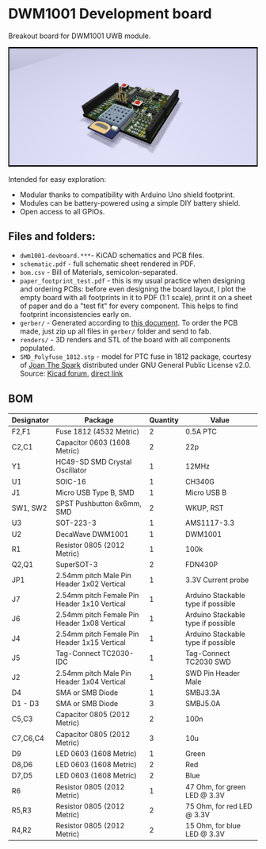# DWM1001 Development board
Breakout board for DWM1001 UWB module.

![10_raytrace_right.png](https://github.com/panovvv/dwm1001-devboard/raw/main/renders/10_raytrace_right.png)

Intended for easy exploration:
* Modular thanks to compatibility with Arduino Uno shield footprint.
* Modules can be battery-powered using a simple DIY battery shield.
* Open access to all GPIOs.

## Files and folders:

* `dwm1001-devboard.***`- KiCAD schematics and PCB files.
* `schematic.pdf` - full schematic sheet rendered in PDF.
* `bom.csv` - Bill of Materials, semicolon-separated.
* `paper_footprint_test.pdf` - this is my usual practice when designing and ordering PCBs:
before even designing the board layout, I plot the empty board with all footprints in it to PDF
(1:1 scale), print it on a sheet of paper and do a "test fit" for every component. This helps 
to find footprint inconsistencies early on.
* `gerber/` - Generated according to
[this document](https://support.jlcpcb.com/article/102-kicad-515---generating-gerber-and-drill-files).
To order the PCB made, just zip up all files in `gerber/` folder and send to fab.
* `renders/` - 3D renders and STL of the board with all components populated.
* `SMD_Polyfuse_1812.stp` - model for PTC fuse in 1812 package, courtesy of 
  [Joan The Spark](https://forum.kicad.info/u/Joan_Sparky) distributed under GNU General Public License v2.0. 
  Source: [Kicad forum](https://forum.kicad.info/t/polyfuse-3d-models/6859), [direct link](https://kicad-info.s3-us-west-2.amazonaws.com/original/2X/6/6d10c55baa8ffbd4a3f9c269ba751e2fab07bd70.stp)

## BOM

|Designator|Package                                     |Quantity|Value                             |
|----------|--------------------------------------------|--------|----------------------------------|
|F2,F1     |Fuse 1812 (4532 Metric)                     |2       |0.5A PTC                          |
|C2,C1     |Capacitor 0603 (1608 Metric)                |2       |22p                               |
|Y1        |HC49-SD SMD Crystal Oscillator              |1       |12MHz                             |
|U1        |SOIC-16                                     |1       |CH340G                            |
|J1        |Micro USB Type B, SMD                       |1       |Micro USB B                       |
|SW1, SW2  |SPST Pushbutton 6x6mm, SMD                  |2       |WKUP, RST                         |
|U3        |SOT-223-3                                   |1       |AMS1117-3.3                       |
|U2        |DecaWave DWM1001                            |1       |DWM1001                           |
|R1        |Resistor 0805 (2012 Metric)                 |1       |100k                              |
|Q2,Q1     |SuperSOT-3                                  |2       |FDN430P                           |
|JP1       |2.54mm pitch Male Pin Header 1x02 Vertical  |1       |3.3V Current probe                |
|J7        |2.54mm pitch Female Pin Header 1x10 Vertical|1       |Arduino Stackable type if possible|
|J6        |2.54mm pitch Female Pin Header 1x08 Vertical|1       |Arduino Stackable type if possible|
|J4        |2.54mm pitch Female Pin Header 1x15 Vertical|1       |Arduino Stackable type if possible|
|J5        |Tag-Connect TC2030-IDC                      |1       |Tag-Connect TC2030 SWD            |
|J2        |2.54mm pitch Male Pin Header 1x04 Vertical  |1       |SWD Pin Header Male               |
|D4        |SMA or SMB Diode                            |1       |SMBJ3.3A                          |
|D1 - D3   |SMA or SMB Diode                            |3       |SMBJ5.0A                          |
|C5,C3     |Capacitor 0805 (2012 Metric)                |2       |100n                              |
|C7,C6,C4  |Capacitor 0805 (2012 Metric)                |3       |10u                               |
|D9        |LED 0603 (1608 Metric)                      |1       |Green                             |
|D8,D6     |LED 0603 (1608 Metric)                      |2       |Red                               |
|D7,D5     |LED 0603 (1608 Metric)                      |2       |Blue                              |
|R6        |Resistor 0805 (2012 Metric)                 |1       |47 Ohm, for green LED @ 3.3V      |
|R5,R3     |Resistor 0805 (2012 Metric)                 |2       |75 Ohm, for red LED @ 3.3V        |
|R4,R2     |Resistor 0805 (2012 Metric)                 |2       |15 Ohm, for blue LED @ 3.3V       |
